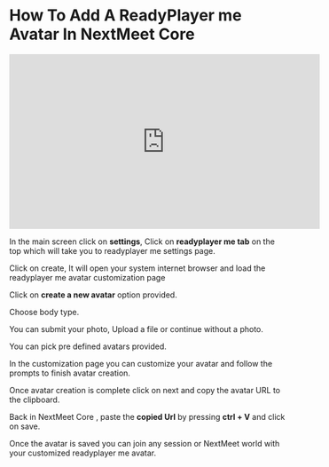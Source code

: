 # How To Add A ReadyPlayer me Avatar In NextMeet Core

<iframe width="560" height="315" src="https://www.youtube.com/embed/d32a877CY0U" title="YouTube video player" frameborder="0" allow="accelerometer; autoplay; clipboard-write; encrypted-media; gyroscope; picture-in-picture" allowfullscreen></iframe>

In the main screen click on **settings**, Click on **readyplayer me tab** on the top which will take you to readyplayer me settings page.<br>

Click on create, It will open your system internet browser and load the readyplayer me avatar customization page<br>

Click on **create a new avatar** option provided.<br>

Choose body type.<br>

You can submit your photo, Upload a file or continue without a photo.<br>

You can pick pre defined avatars provided.<br>

In the customization page you can customize your avatar and follow the prompts to finish avatar creation.<br>

Once avatar creation is complete click on next and copy the avatar URL to the clipboard.<br>

Back in NextMeet Core , paste the **copied Url** by pressing **ctrl + V** and click on save.<br>

Once the avatar is saved you can join any session or NextMeet world with your customized readyplayer me avatar.<br>








